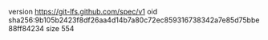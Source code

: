 version https://git-lfs.github.com/spec/v1
oid sha256:9b105b2423f8df26aa4d14b7a80c72ec859316738342a7e85d75bbe88ff84234
size 554
